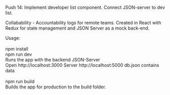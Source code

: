 Push 14: Implement developer list component. Connect JSON-server to dev list.

Collabability - Accountability logs for remote teams. Created in React with Redux for state management and JSON Server as a mock back-end.

Usage:<br/>
<br/>
npm install<br/>
npm run dev<br/>
Runs the app with the backend JSON-Server<br/>
Open http://localhost:3000 Server http://localhost:5000 db.json contains data<br/>
<br/>
npm run build<br/>
Builds the app for production to the build folder.
